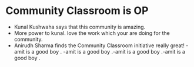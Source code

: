 # Community Classroom is OP

- Kunal Kushwaha says that this community is amazing.
- More power to kunal. love the work which your are doing for the community.
- Anirudh Sharma finds the Community Classroom initiative really great!
-amit is a good boy .
-amit is a good boy .-amit is a good boy .-amit is a good boy .